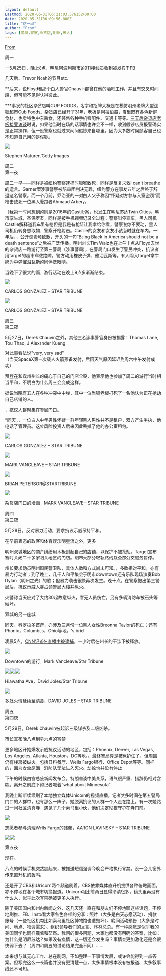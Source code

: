 ```yaml
---
layout: default
Lastmod: 2020-05-31T06:21:03.576152+00:00
date: 2020-05-31T06:09:56.000Z
title: "这一周"
author: "From"
tags: [警局,警察,杂货店,明州,黑人]
---
```


[From](https://www.douban.com/note/764950035/?dt_dapp=1)  

周一

一5月25日，晚上8点，明尼阿波利斯市的911接线员收到被发布于FB

几天后、Trevor Noah的节目etc.

\*\*后来，说Floyd和那个白人警官Chauvin都曾在他的酒吧工作，并且有交叉时间段，但可能不见得认得彼此。

\*\*\*事发的社区杂货店叫CUP FOODS，名字和招牌大概是在模仿明州老牌大型连锁超市Cub Foods。杂货店已经开了31年，老板是阿拉伯裔，店里既有各色新鲜食材、也卖特色中东熟食，还兼售各种手机零配件、交通卡等等。[三天后杂货店老板接受访谈](https://minnesota.cbslocal.com/2020/05/28/owner-of-cup-foods-where-police-first-encountered-george-floyd-calls-for-justice/)时说，如果他当时在场的话事情也许会不一样，收到假钞店员报警确实是正常操作，但一般警察也就过来问问假钞来自哪里，因为大多数时候顾客自己也不知道自己用的是假钞。

![](https://images.weserv.nl/?url=https%3A//img9.doubanio.com/view/note/l/public/p73027386.jpg)

Stephen Maturen/Getty Images

周二  
第一夜

周二一早——同样是被纽约警察逮捕时锁喉致死，同样是反复求救I can't breathe的遗言。Garner案涉事警察被陪审团判决无罪，纽约警方在事发五年之后终于辞退这名警察。而一个月前，乔治亚的一对白人父子称因“怀疑对方参与入室盗窃”而枪击致死一位黑人慢跑者Ahmaud Arbery。

（我第一时间想到的则是2016年的Castile案，也发生在明尼苏达Twin Cities，明市孪生城，圣保罗市，同样是被手机视频记录全过程：警察叫停查车，黑人司机Castile解释道我车里有枪但是我是有枪证让我拿给你看，警察说你不要动，黑人司机仍转身想取物，警察开枪射击。Castile的女友和女友小孩当时就在车内。一年后，，公开谴责和致歉，开头的一句”Being Black in America should not be a death sentence“之后被广泛传播。明州州长Tim Walz也在上午十点从Floyd去世的杂货店一路游行至第三警局（涉事警局），在警局门口发生了警民冲突，抗议者用target的超市车做路障，警方动用橡皮子弹、催泪瓦斯等。有人闯入target拿牛奶为中弹催泪瓦斯的同伴洗眼睛。

当晚下了很大的雨，游行活动在晚上9点多渐渐结束。

![](https://images.weserv.nl/?url=https%3A//img9.doubanio.com/view/note/l/public/p73029039.jpg)

CARLOS GONZALEZ – STAR TRIBUNE

![](https://images.weserv.nl/?url=https%3A//img9.doubanio.com/view/note/l/public/p73029826.jpg)

CARLOS GONZALEZ – STAR TRIBUNE

周三  
第二夜

5月27日，Derek Chauvin之外，其他三名涉事警官身份被揭露：Thomas Lane, Tou Thao, J Alexander Kueng

对此事看法说"very, very sad"  
（当天SpaceX第一次载人火箭预备发射，后因天气原因延迟到周六中午发射成功）

拜登在和宾州州长的痛心于自己的门店全毁，他表示他也参加了周二的游行当时相当平和，不明白为什么周三会变成这样。

据说当晚有五人在各种冲突中中弹，其中一位当铺老板打死了一名他认为正在抢劫自己店铺的人。

，抗议人群聚集在警局门口。

\*同天，，一位白人中年男性怀疑一群年轻黑人男性并不是租户，双方产生争执，他电话了管理员。这位风险投资人后来因此丢掉了他的办公室租约。

![](https://images.weserv.nl/?url=https%3A//img9.doubanio.com/view/note/l/public/p73029835.jpg)

CARLOS GONZALEZ – STAR TRIBUNE

![](https://images.weserv.nl/?url=https%3A//img9.doubanio.com/view/note/l/public/p73029837.jpg)

MARK VANCLEAVE – STAR TRIBUNE

![](https://images.weserv.nl/?url=https%3A//img9.doubanio.com/view/note/l/public/p73030025.jpg)

BRIAN.PETERSON@STARTRIBUNE

![](https://images.weserv.nl/?url=https%3A//img9.doubanio.com/view/note/l/public/p73029392.jpg)

杂货店门口的墙画，MARK VANCLEAVE – STAR TRIBUNE

周四  
第三夜

5月28日，反对暴力活动，要求抗议示威保持平和。

在早前表态的政客和体育娱乐明星流之外，更多

明州双城地区的商户纷纷用木板封起自己的店铺，以保护不被抢劫。Target宣布暂时关闭二十多家相关地区的门店。明市大部分轻轨路线及全部公交服务暂停。

州长要求动员明州国民警卫队，具体人数和方式尚未可知。，多数相对平和，亦有暴力行动者；到了晚上，几千人和平集会于明市downtown还有乐队现场演奏Bob Dylan（明州之光）的歌；但暴力袭击很快再次发生。晚十点，在警察撤出第三警局后，抗议示威人群占领警局大楼并纵火。

火警称当天应对了大约30起故意纵火，暂无人员伤亡，另有多辆消防车被石头等砸坏。

双城的另一座城

同天，科罗拉多首府，亦涉及三月份一位黑人女性Breonna Taylor的死亡；还有Phonix，Columbus，Ohio等地。‘s brief

凌晨5点，[CNN记者在直播中被逮捕](https://www.startribune.com/cnn-reporter-arrested-on-live-tv-let-go-after-gov-tim-walz-intervened/570860202/)，一小时后在州长的干涉下被释放。

![](https://images.weserv.nl/?url=https%3A//img9.doubanio.com/view/note/l/public/p73032591.jpg)

Downtown的游行，Mark Vancleave/Star Tribune

![](https://images.weserv.nl/?url=https%3A//img9.doubanio.com/view/note/l/public/p73032279.jpg)![](https://images.weserv.nl/?url=https%3A//img9.doubanio.com/view/note/l/public/p73032787.jpg)![](https://images.weserv.nl/?url=https%3A//img9.doubanio.com/view/note/l/public/p73032474.jpg)

Hiawatha Ave，David Joles/Star Tribune

![](https://images.weserv.nl/?url=https%3A//img9.doubanio.com/view/note/l/public/p73031743.jpg)

多处火情延续至清晨，DAVID JOLES – STAR TRIBUNE

周五  
第四夜

5月29日，Derek Chauvin被起诉三级谋杀及二级凶杀。

市长宣布晚八点到早六点的宵禁

更多地区开始爆发示威抗议活动的地区，包括：Phoenix, Denver, Las Vegas, Los Angeles, Atlanta, Houston，DC等地。。最终警局算是被保护住了，但周围仍有楼房被纵火。包括日料餐厅、Wells Fargo银行、Office Depot等等。同样的，因为安全原因，消防队无法进入灭火。劫掠也并没有停止

下午的时候白宫总统新闻发布会，特朗普谈中美关系，语气很严重、措辞仍相对含糊。离开之前底下的记者喊着“what about Minnesota”

我晚上断断续续刷了本地独立媒体Unicorn的视频直播，记者大多时间在第五警局门口的人群中，也有那么一阵子，她脱离抗议的人群一个人走在路上。有一次她路过一间社区清真寺，遇见了几个索马里小伙，他们决定彻夜守护在寺门前。

![](https://images.weserv.nl/?url=https%3A//img9.doubanio.com/view/note/l/public/p73035847.jpg)

志愿者参与清理Wells Fargo的残骸，AARON LAVINSKY – STAR TRIBUNE

![](https://images.weserv.nl/?url=https%3A//img9.doubanio.com/view/note/l/public/p73035872.jpg)![](https://images.weserv.nl/?url=https%3A//img9.doubanio.com/view/note/l/public/p73035875.jpg)

第五夜

现在。

八点的时候手机突然震起来，被推送短信强调今晚会严格执行宵禁。没一会儿窗外传来直升机的轰鸣。

还是开了CBS和Unicorn两个频道刷着。CBS依靠媒体直升机提供各种俯瞰画面，亦不停地在各个城市切换报道。Unicorn相比前两日显得冷清很多，镜头里再没有什么人，似乎此次宵禁确被更多人执行。

除了美国国内和州内新闻之外，这几天还一直在和朋友们不停地聊这些话题，不停地刷推、FB、Insta看大家各色各样的分享：照片（大多是白天志愿活动）、捐款账号（一些社区机构比如索马里社区博物馆也遭毁坏）、晚间活动预告（大多是时间、地点、物资需求）、组织领导者们的发言、林林总总。有一种感觉是似乎我的美国同学也同样震惊和茫然。我问的很多问题，大家也都没有明确的答案，比如：为什么是明尼苏达？如果没有疫情，这一切还会发生吗？事情会更加激化还是会很快弱下去？（周四和周五的讨论结果完全不同）……

本来想与其无心工作、总在刷网，不如整理一下事情发展，或许会能得到一点答案。但写完这么一长篇也并没有更清楚一点，太多事情根本没有被报道、太多叙事线还不可知。

